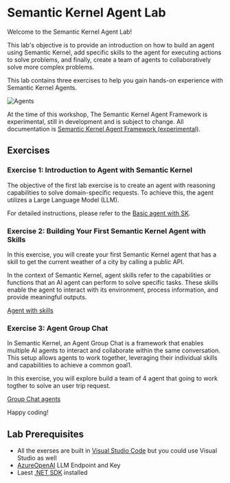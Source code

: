 # Semantic Kernel Agent Lab

Welcome to the Semantic Kernel Agent Lab!

This lab's objective is to provide an introduction on how to build an agent using Semantic Kernel, add specific skills to the agent for executing actions to solve problems, and finally, create a team of agents to collaboratively solve more complex problems.

This lab contains three exercises to help you gain hands-on experience with Semantic Kernel Agents.


![Agents](./assets/Lab6.png)

At the time of this workshop, The Semantic Kernel Agent Framework is experimental, still in development and is subject to change. 
All documentation is [Semantic Kernel Agent Framework (experimental)](https://learn.microsoft.com/en-us/semantic-kernel/frameworks/agent/?pivots=programming-language-csharp).

## Exercises

### Exercise 1: Introduction to Agent with Semantic Kernel
The objective of the first lab exercise is to create an agent with reasoning capabilities to solve domain-specific requests. To achieve this, the agent utilizes a Large Language Model (LLM).

For detailed instructions, please refer to the [Basic agent with SK](./EXE1_Basic_Agent.md).

### Exercise 2: Building Your First Semantic Kernel Agent with Skills
In this exercise, you will create your first Semantic Kernel agent that has a skill to get the current weather of a city by calling a public API.

In the context of Semantic Kernel, agent skills refer to the capabilities or functions that an AI agent can perform to solve specific tasks. These skills enable the agent to interact with its environment, process information, and provide meaningful outputs.

[Agent with skills](./EXE2_Agent.md)

### Exercise 3: Agent Group Chat
In Semantic Kernel, an Agent Group Chat is a framework that enables multiple AI agents to interact and collaborate within the same conversation. This setup allows agents to work together, leveraging their individual skills and capabilities to achieve a common goal1.

In this exercise, you will explore build a team of 4 agent that going to work togther to solve an user trip request. 

[Group Chat agents](./EXE3_GRoupAgent.md)

Happy coding!

## Lab Prerequisites

* All the exerses are built in [Visual Studio Code](https://code.visualstudio.com/download) but you could use Visual Studio as well
* [AzureOpenAI](https://learn.microsoft.com/en-us/azure/ai-services/openai/overview) LLM Endpoint and Key
* Laest [.NET SDK](https://dotnet.microsoft.com/en-us/download) installed